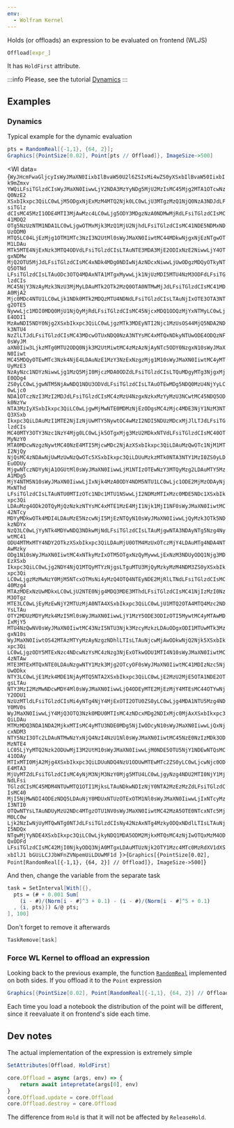 ```yaml
---
env:
  - Wolfram Kernel
---
```

Holds (or offloads) an expression to be evaluated on frontend (WLJS)

```mathematica
Offload[expr_]
```

It has `HoldFirst` attribute. 

:::info
Please, see the tutorial [Dynamics](../../Tutorial/Dynamics.md)
:::
## Examples
### Dynamics
Typical example for the dynamic evaluation

```mathematica
pts = RandomReal[{-1,1}, {64, 2}];
Graphics[{PointSize[0.02], Point[pts // Offload]}, ImageSize->500]
```

<Wl data={`WyJHcmFwaGljcyIsWyJMaXN0IixbIlBvaW50U2l6ZSIsMi4wZS0yXSxbIlBvaW50IixbIk9mZmxv
YWQiLFsiTGlzdCIsWyJMaXN0IiwwLjY2NDA3MzYyNDg5MjU2MzIsMC45Mjg2MTA1OTcwNzQ0NzE2
XSxbIkxpc3QiLC0wLjM5ODgxNjExMzM4MTQ2Njk0LC0wLjU3MTgzMzQ1NjQ0NzA3NDJdLFsiTGlz
dCIsMC45MzI1ODE4MTI3MjAwMzc4LC0wLjg5ODY3MDgzNzA0NDMwMjRdLFsiTGlzdCIsMC41MDQ2
OTg5NzUzNTM1NDA1LC0wLjgwOTMxMjk3MzQ1MjU2NjhdLFsiTGlzdCIsMC41NDE5NDMxNDUzODM0
MTQ5LC04LjEzMjg1OTM1MTc3NzI3N2UtMl0sWyJMaXN0IiwtMC44MDkwNjgxNjEzNTgwOTM1LDAu
MTk5MTE4NjExNzk3MTQ4ODVdLFsiTGlzdCIsLTAuNTE3MDA3MjE2ODIxNzE2NiwwLjY4OTgxNDMw
MjQ2OTU5MjJdLFsiTGlzdCIsMC4xNDk4MDg0NDIwNjAzNDcxNiwwLjUwODgzMDQyOTkyNTQ5OTNd
LFsiTGlzdCIsLTAuODc3OTQ4MDAxNTA1MTgxMywwLjk1NjUzMDI5MTU4NzM3ODFdLFsiTGlzdCIs
MC45NjY3NzAyMzk3NzU3MjMyLDAuMTk2OTk2MzQ0OTA0NTMwMjJdLFsiTGlzdCIsMC41MDA0MjA2
Mjc0MDc4NTU1LC0wLjk1NDk0MTk2MDQzMTU4NDNdLFsiTGlzdCIsLTAuNjIxOTE3OTA3NTg2OTE5
NywwLjc1MDI0MDQ0MjU1NjQyMjRdLFsiTGlzdCIsMC45NjcxMDQ1ODQzMjYxNTMyLC0wLjE4ODI1
MzAwNDI5NDY0Njg2XSxbIkxpc3QiLC0wLjgzMTk3MDEyNTI2Njc1MzUsOS44MjQ5NDA2NDk3NTU4
NzZlLTJdLFsiTGlzdCIsMC43MDcwOTUxNDQ0NzA3NTYsMC4xMTQxNDkyNTUwODE4ODQzNF0sWyJM
aXN0Iiw3LjkzMTg0MTU2ODQ0Njk3M2UtMiwtMC4zMzAzNjAyNTc5ODY0NzgxN10sWyJMaXN0Iiwt
MC45MDQyOTEwMTc3Nzk4NjE4LDAuNzE1MzY3NzExNzgzMjg1M10sWyJMaXN0IiwtMC4yMTUyMzE3
NzAyNzc1NDYzNiwwLjg1MzQ5MjI0MjczMDA0ODZdLFsiTGlzdCIsLTQuMDgyMTg3NjgxMjE0ODg4
ZS0yLC0wLjgwNTM5NjAwNDQ1NDU3ODVdLFsiTGlzdCIsLTAuOTEwMDg5NDQ0MzU4NjYyLC0wLjc0
NDA1OTczNzI3MzI2MDJdLFsiTGlzdCIsMC4zMzU4NzgxNzkxMzYyMzU3NCwtMC45NDQ5ODk0NzYw
NTA3MzIyXSxbIkxpc3QiLC0wLjgwMjMwNTE0MDMzNjEzODgsMC4zMjc4MDE3NjY1NzM3NTQ3XSxb
Ikxpc3QiLDAuMzI1MTE2NjIzNjUwMTY5NywtOC4wMzI2NDI5NDUzMDcxMjJlLTJdLFsiTGlzdCIs
MC40MTY3OTY3Nzc1NzY4Mjg0LC0wLjk5OTgxMjg3MzU2MDkxNTVdLFsiTGlzdCIsMC40OTMyNzY0
MTA0MDcwNzgzNywtMC40NzE4MTI5MjcwMDc2NjAzXSxbIkxpc3QiLDAuMzQwOTc1NjM1MTI2NjQy
NjQsMC4zNDAwNjUwMzUwNzQwOTc5XSxbIkxpc3QiLDUuMzkzMTk0NTA3NTY1MzI0ZS0yLDEuODUy
MjgwNTczNDYyNjA1OGUtMl0sWyJMaXN0IiwwLjM1NTIzOTEwNzY3MTQyMzg2LDAuMTY5MzA1MDg5
MjY4NTM5N10sWyJMaXN0IiwwLjIxNjk4MzA0ODY4NDM5NTU1LC0wLjc1ODE2MjMzODAyNjMxNThd
LFsiTGlzdCIsLTAuNTU0MTIzOTc1NDc1MTU1NSwwLjI2NDMzMTIxMzc0MDE5NDc1XSxbIkxpc3Qi
LDAuMzg4ODk2OTQyMjQzNzkzNTYsMC4xMTE1MzE4MjI1Njk1MjI1NF0sWyJMaXN0IiwtMC42NTcy
MDYyMDkwOTk4MDI4LDAuMzE5NzcwNjI5MjEzNTQyN10sWyJMaXN0IiwwLjQyMzk3OTk5NDkzNDYx
NzQ3LC0wLjYyNTk4MDYwNDQ3NDkwMjNdLFsiTGlzdCIsLTAuMjgwNTA3NDAyNTg5Nzg4NywtMC41
ODU4MTMxMTY4NDY2OTkzXSxbIkxpc3QiLDAuMjU0OTM4MzUxOTczMjY4LDAuMTg4NDA4NTAwMzky
ODg1N10sWyJMaXN0IiwtMC4xNTkyMzIxOTM5OTgxNzQyMywwLjExNzM3NDUyODQ1Njg3MDEzXSxb
Ikxpc3QiLC0wLjg2NDY4NjQ1MTQyMTYzNjgsLTguMTU3MjQyMzkyMzM4NDM3ZS0yXSxbIkxpc3Qi
LC0wLjgzMzMwNzY0MjM5NTcxOTMsNi4yMzQ4OTQ4NTEyNDE2MjRlLTNdLFsiTGlzdCIsMC40Mzg4
MTAzMDExNzUwMDkxLC0wLjU2NTE0Njg4MDQ3MDE3MThdLFsiTGlzdCIsMC41NjIzMzI0NzM3OTgz
MTE3LC0wLjEyMzEwNjY2MTUzMjA0NTA4XSxbIkxpc3QiLC0wLjU1MTQ2OTA4MTQ4Mzc2NDYsLTAu
OTY2MDUzMDYyMzk4MzI5Ml0sWyJMaXN0IiwwLjY1MzY5ODE3ODIzOTI5MywtMC4yMTAwMDIxMjY5
MTU4NzQwNV0sWyJMaXN0IiwtMC43NzI5NTU3Njk3MzcyMzkzLDAuODgxODI1MTUwMTk3MzgxN10s
WyJMaXN0IiwtOS42MTAzMTYyMzAyNzgzNDhlLTIsLTAuNjcwMjAwODkwNjQ2Njk5XSxbIkxpc3Qi
LC0wLjgzODY5MTExNzc4NDcwNzYsMC4zNzg3NjExOTkwODU1MTI4N10sWyJMaXN0IiwtMC4zNTAw
MTE3MTExMTQxNTE0LDAuNzgwNTY1Mzk3Mjg2OTcyOF0sWyJMaXN0IiwtMC41MDIzNzc5NjUwODkx
NTY3LC0wLjE1Mzk4MDE1NjAyMTQ5NTA2XSxbIkxpc3QiLC0wLjE2MzU2MjE5OTA1NDE2OTgsLTAu
NTY3MzI2MzMwNDcwMDY4Ml0sWyJMaXN0IiwwLjQ4ODEyMTE2MjEzMjY4MTEsMC44OTYwNjY2ODU1
NzUzMTldLFsiTGlzdCIsMi4yNTg4NjY4MjExOTI2OTU0ZS0yLC0wLjg4MDA1NTU5Mzg4NDY0MV0s
WyJMaXN0IiwwLjY4MjQ3OTQ3Nzk0MDU0MTIsMC4zNDcxMDg2NDIxMjc0MjAxXSxbIkxpc3QiLDAu
MTMzMDQ3NDA1NDA2MjkxMTIsMC4yMTU3NDE0MDg5NjIwODcyN10sWyJMaXN0IiwwLjQxNjcxNDM3
NTY5NzI3OTc2LDAuNTMwNzYxNjQ4NzI4NzU1Nl0sWyJMaXN0IiwtMC45NzE0NzIzMDk3ODMzNTE4
LC05LjYyMTQ2Nzk2ODUwMjI3M2UtM10sWyJMaXN0IiwwLjM0NDE5OTU5NjY1NDEwNTQsMC41ODAy
MTIxMTI0MjA2Mjg4XSxbIkxpc3QiLDUuNDQ4NzU1ODUwMTEwMTc2ZS0yLC0wLjcwNjc0ODE4MTA3
MjUyMTZdLFsiTGlzdCIsMC4yNjM3NjM3NzY0Mjg5MTU4LC0wLjgyNzg4NDU2MTI0NjY1MjNdLFsi
TGlzdCIsMC45MDM4NTUwMTQ1OTI1MjksLTAuNDkwNDIzNjY0NTA2MzEzMzZdLFsiTGlzdCIsMC40
MjI5NjMwNDI4ODEzNDQ5LDAuNjY0MDUxNTUzOTExOTM1Nl0sWyJMaXN0IiwwLjIxNTcyMzI3NTI0
OTQwNTYsLTAuNDUyMzU2NDc4MTgzOTU1NV0sWyJMaXN0IiwtMC42MzA5OTE0NTcxNTc5MjM0LC0w
Ljk2NzIwNjUyMTQwNTg0NTJdLFsiTGlzdCIsNy42NzAxNTg4MzkyODQxNDdlLTIsLTAuNjI5NDQx
NTgwMjYyNDE4XSxbIkxpc3QiLC0wLjkyNDQ1MDA5ODM2MjkxMTQsMC4zNjIwOTQxMzM4ODQxODFd
LFsiTGlzdCIsMC42MjI0NjkyODQ3NjA0MTgxLDAuMTUzNjk2OTY1Mzc4MTc0MzRdXV1dXSxbIlJ1
bGUiLCJJbWFnZVNpemUiLDUwMF1d
`}>{`Graphics[{PointSize[0.02], Point[RandomReal[{-1,1}, {64, 2}] // Offload]}, ImageSize->500]`}</Wl>

And then, change the variable from the separate task
```mathematica
task = SetInterval[With[{},
  pts = (# + 0.001 Sum[
    (i - #)/(Norm[i - #]^3 + 0.1) - (i - #)/(Norm[i - #]^5 + 0.1)
  , {i, pts}]) &/@ pts;
], 100]
```

Don't forget to remove it afterwards
```mathematica
TaskRemove[task]
```

### Force WL Kernel to offload an expression 
Looking back to the previous example, the function  [`RandomReal`](../WLJS/RandomReal.md) implemented on both sides. If you offload it to the `Point` expression

```mathematica
Graphics[{PointSize[0.02], Point[RandomReal[{-1,1}, {64, 2}] // Offload]}]
```

Each time you load a notebook the distribution of the point will be different, since it reevaluate it on frontend's side each time.

## Dev notes
The actual implementation of the expression is extremely simple
```mathematica
SetAttributes[Offload, HoldFirst]
```

```js
core.Offload = async (args, env) => {
	return await intepretate(args[0], env)
}
core.Offload.update = core.Offload
core.Offload.destroy = core.Offload
```

The difference from `Hold` is that it will not be affected by `ReleaseHold`.